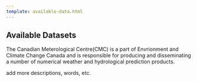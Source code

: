 ```yaml
---
template: available-data.html
---
```

## Available Datasets 
<p> The Canadian Meterological Centre(CMC) is a part of Envrionment and Climate Change Canada and is responsible for producing and disseminating a number of numerical weather and hydrological prediction products.
</p>

add more descriptions, words, etc. 



